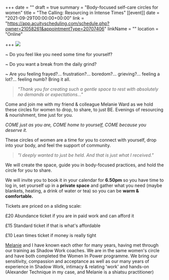 +++
date = ""
draft = true
summary = "Body-focused self-care circles for women"
title = "The Calling: Resourcing in Intense Times"
[[event]]
date = "2021-09-29T00:00:00+00:00"
link = "https://app.acuityscheduling.com/schedule.php?owner=21058261&appointmentType=20707406"
linkName = ""
location = "Online"

+++
![](/uploads/release-realign-7.png)

\~ Do you feel like you need some time for yourself?

\~ Do you want a break from the daily grind?

\~ Are you feeling frayed?... frustration?... boredom?...  grieving?...  feeling a lot?... feeling numb?  Bring it all.

> _"Thank you for creating such a gentle space to rest with absolutely no demands or expectations..."_

Come and join me with my friend & colleague Melanie Ward as we hold these circles for women to drop, to share, to just BE.  Evenings of resourcing & nourishment, time just for you.

_COME just as you are, COME home to yourself, COME because you deserve it._

These circles of women are a time for you to connect with yourself, drop into your body, and feel the support of community.

> _"I deeply wanted to just be held. And that is just what I received."_

We will create the space, guide you in body-focused practices, and hold the circle for you to share.

We will invite you to book it in your calendar for **6.50pm** so you have time to log in, set yourself up in a **private space** and gather what you need (maybe blankets, heating, a drink of water or tea) so you can be **warm & comfortable.**

Tickets are priced on a sliding scale:

£20 Abundance ticket if you are in paid work and can afford it

£15 Standard ticket if that is what's affordable

£10 Lean times ticket if money is really tight

[Melanie](https://www.melanieward.co.uk/about-melanie) and I have known each other for many years, having met through our training as Shadow Work coaches.  We are in the same women's circle and have both completed the Women In Power programme.  We bring our sensitivity, compassion and acceptance as well as our many years of experience in Shadow Work, intimacy & relating 'work' and hands-on (Alexander Technique in my case, and Melanie is a shiatsu practitioner)